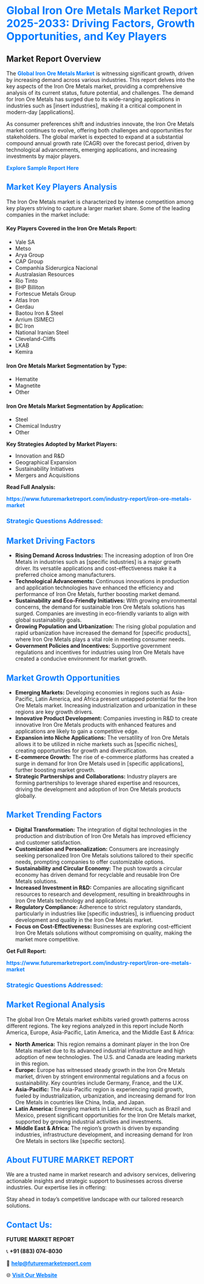 <h1 style="color: #007BFF;">Global Iron Ore Metals Market Report 2025-2033: Driving Factors, Growth Opportunities, and Key Players</h1>

<section id="overview">
<h2>Market Report Overview</h2>
<p>The <a href="https://www.futuremarketreport.com/industry-report/iron-ore-metals-market" style="color: #007BFF; text-decoration: none;"><strong>Global Iron Ore Metals Market</strong></a> is witnessing significant growth, driven by increasing demand across various industries. This report delves into the key aspects of the Iron Ore Metals market, providing a comprehensive analysis of its current status, future potential, and challenges. The demand for Iron Ore Metals has surged due to its wide-ranging applications in industries such as [insert industries], making it a critical component in modern-day [applications].</p>
<p>As consumer preferences shift and industries innovate, the Iron Ore Metals market continues to evolve, offering both challenges and opportunities for stakeholders. The global market is expected to expand at a substantial compound annual growth rate (CAGR) over the forecast period, driven by technological advancements, emerging applications, and increasing investments by major players.</p>
</section>

<section id="overview">
<p><a href="https://www.futuremarketreport.com/request-sample/reportId=106213" style="color: #007BFF; text-decoration: none;"><strong>Explore Sample Report Here</strong></a></p>
</section>

<section id="key-players">
<h2 style="color: #007BFF;">Market Key Players Analysis</h2>
<p>The Iron Ore Metals market is characterized by intense competition among key players striving to capture a larger market share. Some of the leading companies in the market include:</p>
<h4>Key Players Covered in the Iron Ore Metals Report:</h4>
<ul><li>Vale SA</li><li>Metso</li><li>Arya Group</li><li>CAP Group</li><li>Companhia Siderurgica Nacional</li><li>Australasian Resources</li><li>Rio Tinto</li><li>BHP Billiton</li><li>Fortescue Metals Group</li><li>Atlas Iron</li><li>Gerdau</li><li>Baotou Iron &amp; Steel</li><li>Arrium (SIMEC)</li><li>BC Iron</li><li>National Iranian Steel</li><li>Cleveland-Cliffs</li><li>LKAB</li><li>Kemira</li></ul>
<h4>Iron Ore Metals Market Segmentation by Type:</h4>
<ul><li>Hematite</li><li>Magnetite</li><li>Other</li></ul>

<h4>Iron Ore Metals Market Segmentation by Application:</h4>
<ul><li>Steel</li><li>Chemical Industry</li><li>Other</li></ul>
<p><strong>Key Strategies Adopted by Market Players:</strong></p>
<ul>
<li>Innovation and R&D</li>
<li>Geographical Expansion</li>
<li>Sustainability Initiatives</li>
<li>Mergers and Acquisitions</li>
</ul>
</section>

<section>
<p><strong>Read Full Analysis: </strong></p><a href="https://www.futuremarketreport.com/industry-report/iron-ore-metals-market" style="color: #007BFF; text-decoration: none;"><strong>https://www.futuremarketreport.com/industry-report/iron-ore-metals-market</strong></a>
<h3 style="color: #007BFF;">Strategic Questions Addressed:</h3>
</section>

<section id="driving-factors">
<h2 style="color: #007BFF;">Market Driving Factors</h2>
<ul>
<li><strong>Rising Demand Across Industries:</strong> The increasing adoption of Iron Ore Metals in industries such as [specific industries] is a major growth driver. Its versatile applications and cost-effectiveness make it a preferred choice among manufacturers.</li>
<li><strong>Technological Advancements:</strong> Continuous innovations in production and application technologies have enhanced the efficiency and performance of Iron Ore Metals, further boosting market demand.</li>
<li><strong>Sustainability and Eco-Friendly Initiatives:</strong> With growing environmental concerns, the demand for sustainable Iron Ore Metals solutions has surged. Companies are investing in eco-friendly variants to align with global sustainability goals.</li>
<li><strong>Growing Population and Urbanization:</strong> The rising global population and rapid urbanization have increased the demand for [specific products], where Iron Ore Metals plays a vital role in meeting consumer needs.</li>
<li><strong>Government Policies and Incentives:</strong> Supportive government regulations and incentives for industries using Iron Ore Metals have created a conducive environment for market growth.</li>
</ul>
</section>

<section id="growth-opportunities">
<h2 style="color: #007BFF;">Market Growth Opportunities</h2>
<ul>
<li><strong>Emerging Markets:</strong> Developing economies in regions such as Asia-Pacific, Latin America, and Africa present untapped potential for the Iron Ore Metals market. Increasing industrialization and urbanization in these regions are key growth drivers.</li>
<li><strong>Innovative Product Development:</strong> Companies investing in R&D to create innovative Iron Ore Metals products with enhanced features and applications are likely to gain a competitive edge.</li>
<li><strong>Expansion into Niche Applications:</strong> The versatility of Iron Ore Metals allows it to be utilized in niche markets such as [specific niches], creating opportunities for growth and diversification.</li>
<li><strong>E-commerce Growth:</strong> The rise of e-commerce platforms has created a surge in demand for Iron Ore Metals used in [specific applications], further boosting market growth.</li>
<li><strong>Strategic Partnerships and Collaborations:</strong> Industry players are forming partnerships to leverage shared expertise and resources, driving the development and adoption of Iron Ore Metals products globally.</li>
</ul>
</section>

<section id="trending-factors">
<h2 style="color: #007BFF;">Market Trending Factors</h2>
<ul>
<li><strong>Digital Transformation:</strong> The integration of digital technologies in the production and distribution of Iron Ore Metals has improved efficiency and customer satisfaction.</li>
<li><strong>Customization and Personalization:</strong> Consumers are increasingly seeking personalized Iron Ore Metals solutions tailored to their specific needs, prompting companies to offer customizable options.</li>
<li><strong>Sustainability and Circular Economy:</strong> The push towards a circular economy has driven demand for recyclable and reusable Iron Ore Metals solutions.</li>
<li><strong>Increased Investment in R&D:</strong> Companies are allocating significant resources to research and development, resulting in breakthroughs in Iron Ore Metals technology and applications.</li>
<li><strong>Regulatory Compliance:</strong> Adherence to strict regulatory standards, particularly in industries like [specific industries], is influencing product development and quality in the Iron Ore Metals market.</li>
<li><strong>Focus on Cost-Effectiveness:</strong> Businesses are exploring cost-efficient Iron Ore Metals solutions without compromising on quality, making the market more competitive.</li>
</ul>
</section>

<section>
<p><strong>Get Full Report: </strong></p><a href="https://www.futuremarketreport.com/industry-report/iron-ore-metals-market" style="color: #007BFF; text-decoration: none;"><strong>https://www.futuremarketreport.com/industry-report/iron-ore-metals-market</strong></a>
<h3 style="color: #007BFF;">Strategic Questions Addressed:</h3>
</section>


<section id="regional-analysis">
<h2 style="color: #007BFF;">Market Regional Analysis</h2>
<p>The global Iron Ore Metals market exhibits varied growth patterns across different regions. The key regions analyzed in this report include North America, Europe, Asia-Pacific, Latin America, and the Middle East & Africa:</p>
<ul>
<li><strong>North America:</strong> This region remains a dominant player in the Iron Ore Metals market due to its advanced industrial infrastructure and high adoption of new technologies. The U.S. and Canada are leading markets in this region.</li>
<li><strong>Europe:</strong> Europe has witnessed steady growth in the Iron Ore Metals market, driven by stringent environmental regulations and a focus on sustainability. Key countries include Germany, France, and the U.K.</li>
<li><strong>Asia-Pacific:</strong> The Asia-Pacific region is experiencing rapid growth, fueled by industrialization, urbanization, and increasing demand for Iron Ore Metals in countries like China, India, and Japan.</li>
<li><strong>Latin America:</strong> Emerging markets in Latin America, such as Brazil and Mexico, present significant opportunities for the Iron Ore Metals market, supported by growing industrial activities and investments.</li>
<li><strong>Middle East & Africa:</strong> The region’s growth is driven by expanding industries, infrastructure development, and increasing demand for Iron Ore Metals in sectors like [specific sectors].</li>
</ul>
</section>

<footer>
<h2 style="color: #007BFF;">About FUTURE MARKET REPORT</h2>
<p>We are a trusted name in market research and advisory services, delivering actionable insights and strategic support to businesses across diverse industries. Our expertise lies in offering:</p>

<p>Stay ahead in today’s competitive landscape with our tailored research solutions.</p>

<h2 style="color: #007BFF;">Contact Us:</h2>
<p><strong>FUTURE MARKET REPORT</strong></p>
<p>📞 <strong>+91 (883) 074-8030</strong></p>
<p>📧 <strong><a href="mailto:help@futuremarketreport.com" style="color: #007BFF;">help@futuremarketreport.com</a></strong></p>
<p>🌐 <strong><a href="https://www.futuremarketreport.com/" style="color: #007BFF;">Visit Our Website</a></strong></p>
</footer>